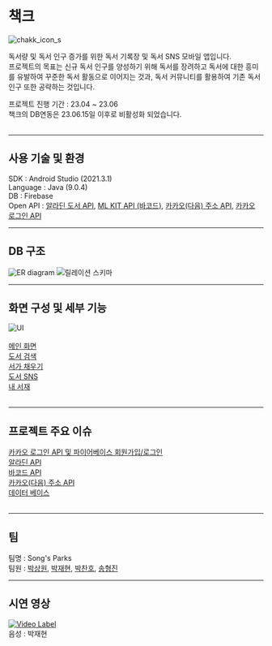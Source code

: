 # 책크
![chakk_icon_s](https://github.com/yuzy1022/Chakk/assets/112682861/2c631994-fa2f-400c-bbf8-c9431b4c335d)

독서량 및 독서 인구 증가를 위한 독서 기록장 및 독서 SNS 모바일 앱입니다.  
프로젝트의 목표는 신규 독서 인구를 양성하기 위해 독서를 장려하고 독서에 대한 흥미를 유발하여 꾸준한 독서 활동으로 이어지는 것과, 독서 커뮤니티를 활용하여 기존 독서 인구 또한 공략하는 것입니다.

프로젝트 진행 기간 : 23.04 ~ 23.06  
책크의 DB연동은 23.06.15일 이후로 비활성화 되었습니다.  
<br>

------

## 사용 기술 및 환경
SDK : Android Studio (2021.3.1)  
Language : Java (9.0.4)  
DB : Firebase  
Open API : <a href="https://blog.aladin.co.kr/openapi/popup/6695306">알라딘 도서 API</a>, <a href="https://developers.google.com/ml-kit/vision/barcode-scanning?hl=ko">ML KIT API (바코드)</a>, <a href="https://postcode.map.daum.net/guide">카카오(다음) 주소 API</a>, <a href="https://developers.kakao.com/docs/latest/ko/kakaologin/rest-api">카카오 로그인 API</a>
<br>

------

## DB 구조
![ER diagram](https://github.com/yuzy1022/Chakk/assets/112682861/d3a56853-b898-4e4c-aada-ac0cd9fbf058)
![릴레이션 스키마](https://github.com/yuzy1022/Chakk/assets/112682861/d475ba09-4670-4a2e-a06d-2a1162b02326)
<br>

------

## 화면 구성 및 세부 기능
![UI](https://github.com/yuzy1022/Chakk/assets/112682861/5810509b-d2a7-457e-8442-3a81f0429fe1)  
<br>
<a href="https://github.com/yuzy1022/Chakk/wiki/%EC%84%B8%EB%B6%80-%EA%B8%B0%EB%8A%A5-%EC%84%A4%EB%AA%85#%EB%A9%94%EC%9D%B8-%ED%99%94%EB%A9%B4">메인 화면</a>  
<a href="https://github.com/yuzy1022/Chakk/wiki/%EC%84%B8%EB%B6%80-%EA%B8%B0%EB%8A%A5-%EC%84%A4%EB%AA%85#%EB%8F%84%EC%84%9C-%EA%B2%80%EC%83%89">도서 검색</a>  
<a href="https://github.com/yuzy1022/Chakk/wiki/%EC%84%B8%EB%B6%80-%EA%B8%B0%EB%8A%A5-%EC%84%A4%EB%AA%85#%EC%84%9C%EA%B0%80-%EC%B1%84%EC%9A%B0%EA%B8%B0">서가 채우기</a>  
<a href="https://github.com/yuzy1022/Chakk/wiki/%EC%84%B8%EB%B6%80-%EA%B8%B0%EB%8A%A5-%EC%84%A4%EB%AA%85#%EB%8F%84%EC%84%9C-sns">도서 SNS</a>  
<a href="https://github.com/yuzy1022/Chakk/wiki/%EC%84%B8%EB%B6%80-%EA%B8%B0%EB%8A%A5-%EC%84%A4%EB%AA%85#%EB%82%B4-%EC%84%9C%EC%9E%AC">내 서재</a>  
<br>

------

## 프로젝트 주요 이슈
<a href="https://github.com/yuzy1022/Chakk/wiki/%EC%A3%BC%EC%9A%94-%EC%9D%B4%EC%8A%88#%EC%B9%B4%EC%B9%B4%EC%98%A4-%EB%A1%9C%EA%B7%B8%EC%9D%B8-api-%EB%B0%8F-%ED%8C%8C%EC%9D%B4%EC%96%B4%EB%B2%A0%EC%9D%B4%EC%8A%A4-%ED%9A%8C%EC%9B%90%EA%B0%80%EC%9E%85%EB%A1%9C%EA%B7%B8%EC%9D%B8">카카오 로그인 API 및 파이어베이스 회원가입/로그인</a>  
<a href="https://github.com/yuzy1022/Chakk/wiki/%EC%A3%BC%EC%9A%94-%EC%9D%B4%EC%8A%88#%EC%95%8C%EB%9D%BC%EB%94%98-api">알라딘 API</a>  
<a href="https://github.com/yuzy1022/Chakk/wiki/%EC%A3%BC%EC%9A%94-%EC%9D%B4%EC%8A%88#%EB%B0%94%EC%BD%94%EB%93%9C-api">바코드 API</a>  
<a href="https://github.com/yuzy1022/Chakk/wiki/%EC%A3%BC%EC%9A%94-%EC%9D%B4%EC%8A%88#%EC%B9%B4%EC%B9%B4%EC%98%A4%EB%8B%A4%EC%9D%8C-%EC%A3%BC%EC%86%8C-api">카카오(다음) 주소 API</a>  
<a href="https://github.com/yuzy1022/Chakk/wiki/%EC%A3%BC%EC%9A%94-%EC%9D%B4%EC%8A%88#%EB%8D%B0%EC%9D%B4%ED%84%B0-%EB%B2%A0%EC%9D%B4%EC%8A%A4">데이터 베이스</a>  
<br>

------

## 팀
팀명 : Song's Parks  
팀원 : <a href="https://github.com/yuzy1022">박상원</a>, <a href="https://github.com/DapsipniPotato">박재현</a>, <a href="https://github.com/onkalo1212">박찬호</a>, <a href="https://github.com/SongHyeongJin">송형진</a>
<br>

------

## 시연 영상
[![Video Label](http://img.youtube.com/vi/j7Y64-_SKLw/0.jpg)](https://youtu.be/j7Y64-_SKLw)  
음성 : 박재현
